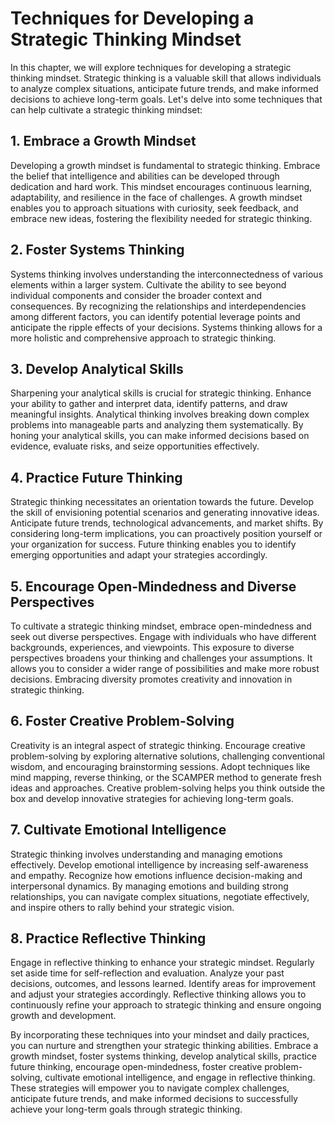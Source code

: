 Techniques for Developing a Strategic Thinking Mindset
=================================================================

In this chapter, we will explore techniques for developing a strategic thinking mindset. Strategic thinking is a valuable skill that allows individuals to analyze complex situations, anticipate future trends, and make informed decisions to achieve long-term goals. Let's delve into some techniques that can help cultivate a strategic thinking mindset:

**1. Embrace a Growth Mindset**
-------------------------------

Developing a growth mindset is fundamental to strategic thinking. Embrace the belief that intelligence and abilities can be developed through dedication and hard work. This mindset encourages continuous learning, adaptability, and resilience in the face of challenges. A growth mindset enables you to approach situations with curiosity, seek feedback, and embrace new ideas, fostering the flexibility needed for strategic thinking.

**2. Foster Systems Thinking**
------------------------------

Systems thinking involves understanding the interconnectedness of various elements within a larger system. Cultivate the ability to see beyond individual components and consider the broader context and consequences. By recognizing the relationships and interdependencies among different factors, you can identify potential leverage points and anticipate the ripple effects of your decisions. Systems thinking allows for a more holistic and comprehensive approach to strategic thinking.

**3. Develop Analytical Skills**
--------------------------------

Sharpening your analytical skills is crucial for strategic thinking. Enhance your ability to gather and interpret data, identify patterns, and draw meaningful insights. Analytical thinking involves breaking down complex problems into manageable parts and analyzing them systematically. By honing your analytical skills, you can make informed decisions based on evidence, evaluate risks, and seize opportunities effectively.

**4. Practice Future Thinking**
-------------------------------

Strategic thinking necessitates an orientation towards the future. Develop the skill of envisioning potential scenarios and generating innovative ideas. Anticipate future trends, technological advancements, and market shifts. By considering long-term implications, you can proactively position yourself or your organization for success. Future thinking enables you to identify emerging opportunities and adapt your strategies accordingly.

**5. Encourage Open-Mindedness and Diverse Perspectives**
---------------------------------------------------------

To cultivate a strategic thinking mindset, embrace open-mindedness and seek out diverse perspectives. Engage with individuals who have different backgrounds, experiences, and viewpoints. This exposure to diverse perspectives broadens your thinking and challenges your assumptions. It allows you to consider a wider range of possibilities and make more robust decisions. Embracing diversity promotes creativity and innovation in strategic thinking.

**6. Foster Creative Problem-Solving**
--------------------------------------

Creativity is an integral aspect of strategic thinking. Encourage creative problem-solving by exploring alternative solutions, challenging conventional wisdom, and encouraging brainstorming sessions. Adopt techniques like mind mapping, reverse thinking, or the SCAMPER method to generate fresh ideas and approaches. Creative problem-solving helps you think outside the box and develop innovative strategies for achieving long-term goals.

**7. Cultivate Emotional Intelligence**
---------------------------------------

Strategic thinking involves understanding and managing emotions effectively. Develop emotional intelligence by increasing self-awareness and empathy. Recognize how emotions influence decision-making and interpersonal dynamics. By managing emotions and building strong relationships, you can navigate complex situations, negotiate effectively, and inspire others to rally behind your strategic vision.

**8. Practice Reflective Thinking**
-----------------------------------

Engage in reflective thinking to enhance your strategic mindset. Regularly set aside time for self-reflection and evaluation. Analyze your past decisions, outcomes, and lessons learned. Identify areas for improvement and adjust your strategies accordingly. Reflective thinking allows you to continuously refine your approach to strategic thinking and ensure ongoing growth and development.

By incorporating these techniques into your mindset and daily practices, you can nurture and strengthen your strategic thinking abilities. Embrace a growth mindset, foster systems thinking, develop analytical skills, practice future thinking, encourage open-mindedness, foster creative problem-solving, cultivate emotional intelligence, and engage in reflective thinking. These strategies will empower you to navigate complex challenges, anticipate future trends, and make informed decisions to successfully achieve your long-term goals through strategic thinking.
